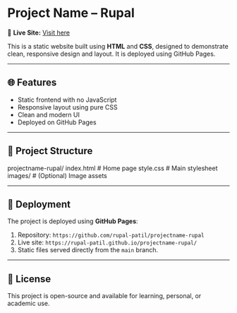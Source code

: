 # Project Name – Rupal

🚀 **Live Site:** [Visit here](https://rupal-patil.github.io/projectname-rupal/)

This is a static website built using **HTML** and **CSS**, designed to demonstrate clean, responsive design and layout. It is deployed using GitHub Pages.

---

## 🌐 Features

- Static frontend with no JavaScript
- Responsive layout using pure CSS
- Clean and modern UI
- Deployed on GitHub Pages

---

## 📁 Project Structure
projectname-rupal/
index.html # Home page
style.css # Main stylesheet
images/ # (Optional) Image assets

---

## 🚀 Deployment

The project is deployed using **GitHub Pages**:

1. Repository: `https://github.com/rupal-patil/projectname-rupal`
2. Live site: `https://rupal-patil.github.io/projectname-rupal/`
3. Static files served directly from the `main` branch.

---


## 📜 License

This project is open-source and available for learning, personal, or academic use.
